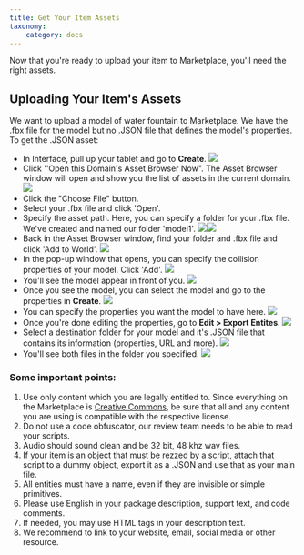 ```yaml
---
title: Get Your Item Assets
taxonomy:
    category: docs
---
```


Now that you're ready to upload your item to Marketplace, you'll need the right assets.  

## Uploading Your Item's Assets

We want to upload a model of water fountain to Marketplace. We have the .fbx file for the model but no .JSON file that defines the model's properties. To get the .JSON asset:

- In Interface, pull up your tablet and go to **Create**. ![](scr4.PNG)
- Click ''Open this Domain's Asset Browser Now". The Asset Browser window will open and show you the list of assets in the current domain. ![](scr5.PNG)
- Click the "Choose File" button.
- Select your .fbx file and click 'Open'.
- Specify the asset path. Here, you can specify a folder for your .fbx file. We've created and named our folder 'model1'. ![](scr8.PNG)![](scr9.PNG)
- Back in the Asset Browser window, find your folder and .fbx file and click 'Add to World'. ![](scr10.PNG)
- In the pop-up window that opens, you can specify the collision properties of your model. Click 'Add'. ![](scr11.PNG)
- You'll see the model appear in front of you. ![](scr12.PNG)
- Once you see the model, you can select the model and go to the properties in **Create**. ![](scr13.PNG)
- You can specify the properties you want the model to have here. ![](scr14.PNG)
- Once you're done editing the properties, go to **Edit > Export Entites**. ![](scr15.PNG)
- Select a destination folder for your model and it's .JSON file that contains its information (properties, URL and more). ![](scr16.PNG)
- You'll see both files in the folder you specified. ![](scr17.PNG)

### Some important points:
1. Use only content which you are legally entitled to. Since everything on the Marketplace is [Creative Commons](https://creativecommons.org/licenses/), be sure that all and any content you are using is compatible with the respective license.
2. Do not use a code obfuscator, our review team needs to be able to read your scripts.
3. Audio should sound clean and be 32 bit, 48 khz wav files.
4. If your item is an object that must be rezzed by a script, attach that script to a dummy object, export it as a .JSON and use that as your main file.
5. All entities must have a name, even if they are invisible or simple primitives.
6. Please use English in your package description, support text, and code comments.
7. If needed, you may use HTML tags in your description text.
8. We recommend to link to your website, email, social media or other resource.
